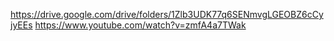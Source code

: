 https://drive.google.com/drive/folders/1Zlb3UDK77q6SENmvgLGEOBZ6cCyjyEEs
https://www.youtube.com/watch?v=zmfA4a7TWak

